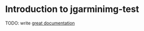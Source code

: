 # Introduction to jgarminimg-test

TODO: write [great documentation](http://jacobian.org/writing/great-documentation/what-to-write/)

